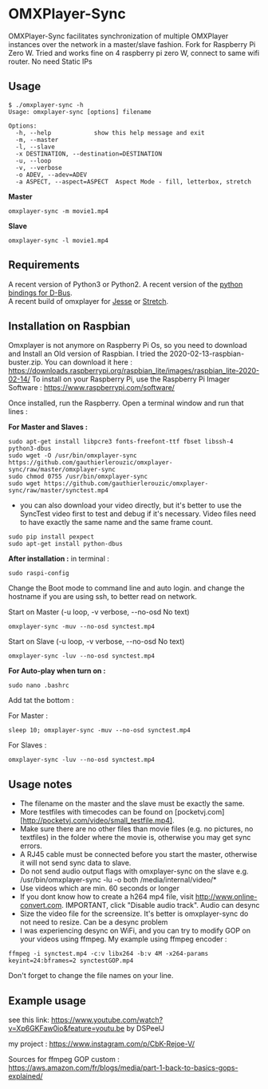 OMXPlayer-Sync
==============

OMXPlayer-Sync facilitates synchronization of multiple OMXPlayer
instances over the network in a master/slave fashion. Fork for Raspberry Pi Zero W.
Tried and works fine on 4 raspberry pi zero W, connect to same wifi router. No need Static IPs


Usage
-----

```
$ ./omxplayer-sync -h
Usage: omxplayer-sync [options] filename

Options:
  -h, --help            show this help message and exit
  -m, --master          
  -l, --slave           
  -x DESTINATION, --destination=DESTINATION
  -u, --loop            
  -v, --verbose         
  -o ADEV, --adev=ADEV  
  -a ASPECT, --aspect=ASPECT  Aspect Mode - fill, letterbox, stretch
```

**Master**

```
omxplayer-sync -m movie1.mp4
```

**Slave**

```
omxplayer-sync -l movie1.mp4
```


Requirements
------------
A recent version of Python3 or Python2.
A recent version of the [python bindings for D-Bus](http://www.freedesktop.org/wiki/Software/DBusBindings).  
A recent build of omxplayer for [Jesse](http://steinerdatenbank.de/software/omxplayer_0.3.7~git20180910~7f3faf6~jessie_armhf.deb) or [Stretch](http://steinerdatenbank.de/software/omxplayer_20180910~7f3faf6~stretch_armhf.deb).


Installation on Raspbian
------------------------

Omxplayer is not anymore on Raspberry Pi Os, so you need to download and Install an Old version of Raspbian. I tried the 2020-02-13-raspbian-buster.zip.
You can download it here : https://downloads.raspberrypi.org/raspbian_lite/images/raspbian_lite-2020-02-14/
To install on your Raspberry Pi, use the Raspberry Pi Imager Software : https://www.raspberrypi.com/software/

Once installed, run the Raspberry. Open a terminal window and run that lines :

**For Master and Slaves :**
```
sudo apt-get install libpcre3 fonts-freefont-ttf fbset libssh-4 python3-dbus
sudo wget -O /usr/bin/omxplayer-sync https://github.com/gauthierlerouzic/omxplayer-sync/raw/master/omxplayer-sync
sudo chmod 0755 /usr/bin/omxplayer-sync
sudo wget https://github.com/gauthierlerouzic/omxplayer-sync/raw/master/synctest.mp4
```
* you can also download your video directly, but it's better to use the SyncTest video first to test and debug if it's necessary. Video files need to have exactly the same name and the same frame count.
```
sudo pip install pexpect
sudo apt-get install python-dbus
```

**After installation :**
in terminal :
```
sudo raspi-config
```
Change the Boot mode to command line and auto login.
and change the hostname if you are using ssh, to better read on network.


Start on Master (-u loop, -v verbose, --no-osd No text)
```
omxplayer-sync -muv --no-osd synctest.mp4
```
Start on Slave (-u loop, -v verbose, --no-osd No text)
```
omxplayer-sync -luv --no-osd synctest.mp4
```

**For Auto-play when turn on :**
```
sudo nano .bashrc
```
Add tat the bottom :

For Master : 
```
sleep 10; omxplayer-sync -muv --no-osd synctest.mp4
```
For Slaves : 
```
omxplayer-sync -luv --no-osd synctest.mp4
```



Usage notes
-----------
 * The filename on the master and the slave must be exactly the same.
 * More testfiles with timecodes can be found on [pocketvj.com][http://pocketvj.com/video/small_testfile.mp4].
 * Make sure there are no other files than movie files (e.g. no pictures, no textfiles) in the folder where the movie is, otherwise you may get sync errors.
 * A RJ45 cable must be connected before you start the master, otherwise it will not send sync data to slave.
 * Do not send audio output flags with omxplayer-sync on the slave e.g. /usr/bin/omxplayer-sync -lu -o both /media/internal/video/* 
 * Use videos which are min. 60 seconds or longer
 * If you dont know how to create a h264 mp4 file, visit http://www.online-convert.com. IMPORTANT, click "Disable audio track". Audio can desync
 * Size the video file for the screensize. It's better is omxplayer-sync do not need to resize. Can be a desync problem
 * I was experiencing desync on WiFi, and you can try to modify GOP on your videos using ffmpeg. 
 My example using ffmpeg encoder :
```
ffmpeg -i synctest.mp4 -c:v libx264 -b:v 4M -x264-params keyint=24:bframes=2 synctestGOP.mp4
```
Don't forget to change the file names on your line. 

Example usage
--------------
see this link: https://www.youtube.com/watch?v=Xp6GKFaw0io&feature=youtu.be
by DSPeelJ

my project : https://www.instagram.com/p/CbK-Rejoe-V/

Sources for ffmpeg GOP custom : https://aws.amazon.com/fr/blogs/media/part-1-back-to-basics-gops-explained/

